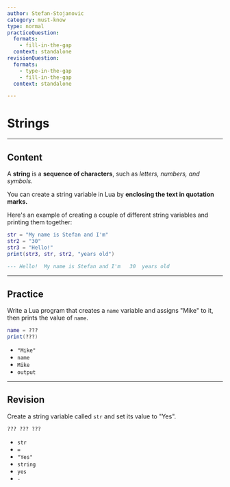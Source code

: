 ```yaml
---
author: Stefan-Stojanovic
category: must-know
type: normal
practiceQuestion:
  formats:
    - fill-in-the-gap
  context: standalone
revisionQuestion:
  formats:
    - type-in-the-gap
    - fill-in-the-gap
  context: standalone

---
```


# Strings

---
## Content

A **string** is a **sequence of characters**, such as *letters, numbers, and symbols*. 

You can create a string variable in Lua by **enclosing the text in quotation marks.**

Here's an example of creating a couple of different string variables and printing them together:
```lua
str = "My name is Stefan and I'm"
str2 = "30"
str3 = "Hello!" 
print(str3, str, str2, "years old")

--- Hello!	My name is Stefan and I'm	30	years old
```

---
## Practice

Write a Lua program that creates a `name` variable and assigns "Mike" to it, then prints the value of `name`.

```lua
name = ???
print(???)
```

- `"Mike"`
- `name`
- `Mike`
- `output`


---
## Revision

Create a string variable called `str` and set its value to "Yes".

```lua
??? ??? ???
```

- `str`
- `=`
- `"Yes"`
- `string`
- `yes`
- `-`

